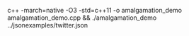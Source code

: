 c++ -march=native -O3 -std=c++11 -o amalgamation_demo amalgamation_demo.cpp  && ./amalgamation_demo ../jsonexamples/twitter.json 
